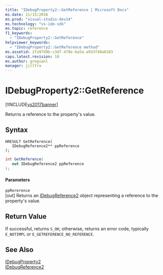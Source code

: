 ```yaml
---
title: "IDebugProperty2::GetReference | Microsoft Docs"
ms.date: 11/15/2016
ms.prod: "visual-studio-dev14"
ms.technology: "vs-ide-sdk"
ms.topic: reference
f1_keywords: 
  - "IDebugProperty2::GetReference"
helpviewer_keywords: 
  - "IDebugProperty2::GetReference method"
ms.assetid: 2fa97d9b-c3d7-478e-ba5a-a933f40a0103
caps.latest.revision: 10
ms.author: gregvanl
manager: jillfra
---
```

# IDebugProperty2::GetReference
[!INCLUDE[vs2017banner](../../../includes/vs2017banner.md)]

Returns a reference to the property's value.  
  
## Syntax  
  
```cpp#  
HRESULT GetReference(  
   IDebugReference2** ppReference  
);  
```  
  
```csharp  
int GetReference(  
   out IDebugReference2 ppReference  
);  
```  
  
#### Parameters  
 `ppRererence`  
 [out] Returns an [IDebugReference2](../../../extensibility/debugger/reference/idebugreference2.md) object representing a reference to the property's value.  
  
## Return Value  
 If successful, returns `S_OK`; otherwise, returns an error code, typically `E_NOTIMPL` or `E_GETREFERENCE_NO_REFERENCE`.  
  
## See Also  
 [IDebugProperty2](../../../extensibility/debugger/reference/idebugproperty2.md)   
 [IDebugReference2](../../../extensibility/debugger/reference/idebugreference2.md)
